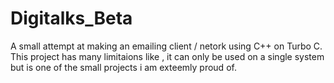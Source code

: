 # Digitalks_Beta
A small attempt at making an emailing client / netork using C++ on Turbo C. This project has many limitaions like , it can only be used on a single system but is one of the small projects i am exteemly proud of.

